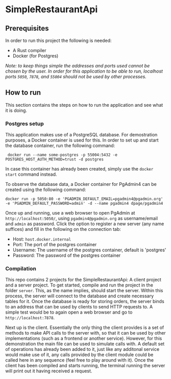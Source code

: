# SimpleRestaurantApi

## Prerequisites
In order to run this project the following is needed:
- A Rust compiler 
- Docker (for Postgres)

*Note: to keep things simple the addresses and ports used cannot be chosen by the user. In order for this application to be able to run, localhost ports `5050`, `7878`, and `55004` should not be used by other processes.*

## How to run
This section contains the steps on how to run the application and see what it is doing.

### Postgres setup
This application makes use of a PostgreSQL database. For demostration purposes, a Docker container is used for this. In order to set up and start the database container, run the following command:
```
 docker run --name some-postgres -p 55004:5432 -e POSTGRES_HOST_AUTH_METHOD=trust -d postgres
```

In case this container has already been created, simply use the `docker start` command instead.

To observe the database data, a Docker container for PgAdmin4 can be created using the following command:
```
docker run -p 5050:80 -e 'PGADMIN_DEFAULT_EMAIL=pgadmin4@pgadmin.org' -e 'PGADMIN_DEFAULT_PASSWORD=admin' -d --name pgadmin4 dpage/pgadmin4
```

Once up and running, use a web browser to open PgAdmin at `http://localhost:5050/`, using `pgadmin4@pgadmin.org` as username/email and `admin` as password. Click the option to register a new server (any name suffices) and fill in the following on the connection tab:
- Host: `host.docker.internal`
- Port: The port of the postgres container
- Username: The username of the postgres container, default is 'postgres'
- Password: The password of the postgres container

### Compilation
This repo contains 2 projects for the SimpleRestaurantApi: A client project and a server project. To get started, compile and run the project in the folder `server`. This, as the name implies, should start the server. Within this process, the server will connect to the database and create necessary tables for it. Once the database is ready for storing orders, the server binds to an address that can be used by clients to send HTTP requests to. A simple test would be to again open a web browser and go to `http://localhost:7878`.

Next up is the client. Essentially the only thing the client provides is a set of methods to make API calls to the server with, so that it can be used by other implementations (such as a frontend or another service). However, for this demonstration the main file can be used to simulate calls with. A default set of operations has already been added to it, just like any additonal service would make use of it, any calls provided by the client module could be called here in any sequence (feel free to play around with it). Once the client has been compiled and starts running, the terminal running the server will print out it having received a request.  